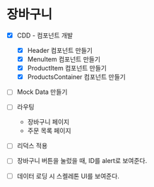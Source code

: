 # 장바구니

- [x] CDD - 컴포넌트 개발
  - [x] Header 컴포넌트 만들기
  - [x] MenuItem 컴포넌트 만들기
  - [x] ProductItem 컴포넌트 만들기
  - [x] ProductsContainer 컴포넌트 만들기
- [ ] Mock Data 만들기

- [ ] 라우팅
  - 장바구니 페이지
  - 주문 목록 페이지
- [ ] 리덕스 적용
- [ ] 장바구니 버튼을 눌렀을 때, ID를 alert로 보여준다.

- [ ] 데이터 로딩 시 스켈레톤 UI를 보여준다.
